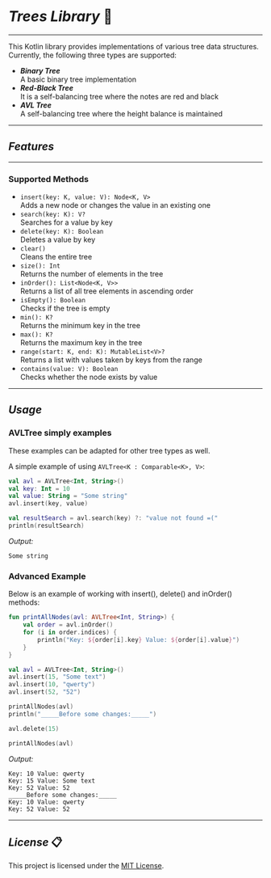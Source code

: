 # ***Trees Library*** :deciduous_tree:
___
This Kotlin library provides implementations of various tree data structures. 
Currently, the following three types are supported:
+ ***Binary Tree***  
  A basic binary tree implementation
+ ***Red-Black Tree***  
  It is a self-balancing tree where the notes are red and black
+ ***AVL Tree***  
  A self-balancing tree where the height balance is maintained
___
## ***Features***
___

### **Supported Methods**

+ `insert(key: K, value: V): Node<K, V>`  
  Adds a new node or changes the value in an existing one
+ `search(key: K): V?`  
  Searches for a value by key
+ `delete(key: K): Boolean`  
  Deletes a value by key
+ `clear()`  
  Cleans the entire tree
+ `size(): Int`  
  Returns the number of elements in the tree
+ `inOrder(): List<Node<K, V>>`  
  Returns a list of all tree elements in ascending order
+ `isEmpty(): Boolean`  
  Checks if the tree is empty
+ `min(): K?`  
  Returns the minimum key in the tree
+ `max(): K?`  
  Returns the maximum key in the tree
+ `range(start: K, end: K): MutableList<V>?`  
  Returns a list with values taken by keys from the range
+ `contains(value: V): Boolean`  
  Checks whether the node exists by value

___
## ***Usage***

### **AVLTree simply examples**

These examples can be adapted for other tree types as well.  

A simple example of using `AVLTree<K : Comparable<K>, V>`:

```kotlin
val avl = AVLTree<Int, String>()
val key: Int = 10
val value: String = "Some string"
avl.insert(key, value)

val resultSearch = avl.search(key) ?: "value not found =("
println(resultSearch)
```

*Output:*
```
Some string
```

### **Advanced Example**

Below is an example of working with insert(), delete() and inOrder() methods:

```kotlin
fun printAllNodes(avl: AVLTree<Int, String>) {
    val order = avl.inOrder()
    for (i in order.indices) {
        println("Key: ${order[i].key} Value: ${order[i].value}")
    }
}

val avl = AVLTree<Int, String>()
avl.insert(15, "Some text")
avl.insert(10, "qwerty")
avl.insert(52, "52")

printAllNodes(avl)
println("_____Before some changes:_____")

avl.delete(15)

printAllNodes(avl)
```

*Output:*

```
Key: 10 Value: qwerty
Key: 15 Value: Some text
Key: 52 Value: 52
_____Before some changes:_____
Key: 10 Value: qwerty
Key: 52 Value: 52
```

___
## ***License*** :clipboard:

This project is licensed under the [MIT License](LICENSE).